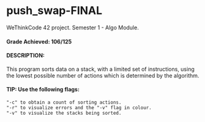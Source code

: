 # push_swap-FINAL
WeThinkCode 42 project. Semester 1 - Algo Module.

#### Grade Achieved: 106/125

#### DESCRIPTION:
This program sorts data on a stack, with a limited set of instructions, using the lowest possible number of actions which is determined by the algorithm. 

#### TIP: Use the following flags:
	"-c" to obtain a count of sorting actions.
	"-r" to visualize errors and the "-v" flag in colour.
	"-v" to visualize the stacks being sorted.
